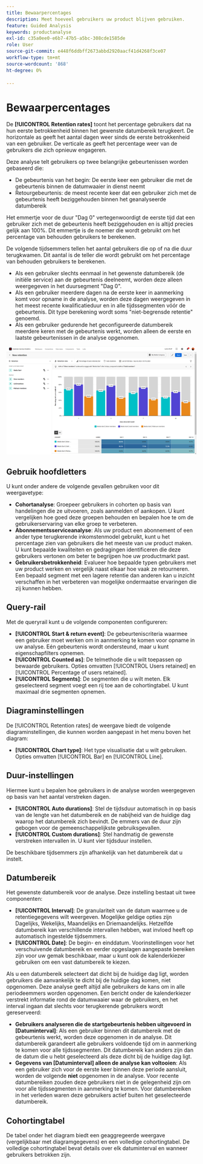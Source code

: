 ```yaml
---
title: Bewaarpercentages
description: Meet hoeveel gebruikers uw product blijven gebruiken.
feature: Guided Analysis
keywords: productanalyse
exl-id: c35a0ee0-e6b7-47b5-a5bc-308cde1585de
role: User
source-git-commit: e448f6ddbff2673abbd2920aacf41d4268f3ce07
workflow-type: tm+mt
source-wordcount: '868'
ht-degree: 0%

---
```


# Bewaarpercentages

De **[!UICONTROL Retention rates]** toont het percentage gebruikers dat na hun eerste betrokkenheid binnen het gewenste datumbereik terugkeert. De horizontale as geeft het aantal dagen weer sinds de eerste betrokkenheid van een gebruiker. De verticale as geeft het percentage weer van de gebruikers die zich opnieuw engageren.

Deze analyse telt gebruikers op twee belangrijke gebeurtenissen worden gebaseerd die:

* De gebeurtenis van het begin: De eerste keer een gebruiker die met de gebeurtenis binnen de datumwaaier in dienst neemt
* Retourgebeurtenis: de meest recente keer dat een gebruiker zich met de gebeurtenis heeft beziggehouden binnen het geanalyseerde datumbereik

Het emmertje voor de duur &quot;Dag 0&quot; vertegenwoordigt de eerste tijd dat een gebruiker zich met de gebeurtenis heeft beziggehouden en is altijd precies gelijk aan 100%. Dit emmertje is de noemer die wordt gebruikt om het percentage van behouden gebruikers te berekenen.

De volgende tijdsemmers tellen het aantal gebruikers die op of na die duur terugkwamen. Dit aantal is de teller die wordt gebruikt om het percentage van behouden gebruikers te berekenen.

* Als een gebruiker slechts eenmaal in het gewenste datumbereik (de initiële service) aan de gebeurtenis deelneemt, worden deze alleen weergegeven in het duursegment &quot;Dag 0&quot;.
* Als een gebruiker meerdere dagen na de eerste keer in aanmerking komt voor opname in de analyse, worden deze dagen weergegeven in het meest recente kwalificatieduur en in alle tijdssegmenten vóór de gebeurtenis. Dit type berekening wordt soms &quot;niet-begrensde retentie&quot; genoemd.
* Als een gebruiker gedurende het geconfigureerde datumbereik meerdere keren met de gebeurtenis werkt, worden alleen de eerste en laatste gebeurtenissen in de analyse opgenomen.

![Schermafbeelding met retentiesnelheden](../assets/retention-rates.png)

## Gebruik hoofdletters

U kunt onder andere de volgende gevallen gebruiken voor dit weergavetype:

* **Cohortanalyse**: Groepeer gebruikers in cohorten op basis van handelingen die ze uitvoeren, zoals aanmelden of aankopen. U kunt vergelijken hoe goed deze groepen behouden en bepalen hoe te om de gebruikerservaring van elke groep te verbeteren.
* **Abonnementsserviceanalyse**: Als uw product een abonnement of een ander type terugkerende inkomstenmodel gebruikt, kunt u het percentage zien van gebruikers die het meeste van uw product maken. U kunt bepaalde kwaliteiten en gedragingen identificeren die deze gebruikers vertonen om beter te begrijpen hoe uw productmarkt past.
* **Gebruikersbetrokkenheid**: Evalueer hoe bepaalde typen gebruikers met uw product werken en vergelijk naast elkaar hoe vaak ze retourneren. Een bepaald segment met een lagere retentie dan anderen kan u inzicht verschaffen in het verbeteren van mogelijke ondermaatse ervaringen die zij kunnen hebben.

## Query-rail

Met de queryrail kunt u de volgende componenten configureren:

* **[!UICONTROL Start & return event]**: De gebeurteniscriteria waarmee een gebruiker moet werken om in aanmerking te komen voor opname in uw analyse. Eén gebeurtenis wordt ondersteund, maar u kunt eigenschapfilters opnemen.
* **[!UICONTROL Counted as]**: De telmethode die u wilt toepassen op bewaarde gebruikers. Opties omvatten [!UICONTROL Users retained] en [!UICONTROL Percentage of users retained].
* **[!UICONTROL Segments]**: De segmenten die u wilt meten. Elk geselecteerd segment voegt een rij toe aan de cohortingtabel. U kunt maximaal drie segmenten opnemen.

## Diagraminstellingen

De [!UICONTROL Retention rates] de weergave biedt de volgende diagraminstellingen, die kunnen worden aangepast in het menu boven het diagram:

* **[!UICONTROL Chart type]**: Het type visualisatie dat u wilt gebruiken. Opties omvatten [!UICONTROL Bar] en [!UICONTROL Line].

## Duur-instellingen

Hiermee kunt u bepalen hoe gebruikers in de analyse worden weergegeven op basis van het aantal verstreken dagen.

* **[!UICONTROL Auto durations]**: Stel de tijdsduur automatisch in op basis van de lengte van het datumbereik en de nabijheid van de huidige dag waarop het datumbereik zich bevindt. De emmers van de duur zijn gebogen voor de gemeenschappelijkste gebruiksgevallen.
* **[!UICONTROL Custom durations]**: Stel handmatig de gewenste verstreken intervallen in. U kunt vier tijdsduur instellen.

De beschikbare tijdsemmers zijn afhankelijk van het datumbereik dat u instelt.

## Datumbereik

Het gewenste datumbereik voor de analyse. Deze instelling bestaat uit twee componenten:

* **[!UICONTROL Interval]**: De granulariteit van de datum waarmee u de retentiegegevens wilt weergeven. Mogelijke geldige opties zijn Dagelijks, Wekelijks, Maandelijks en Driemaandelijks. Hetzelfde datumbereik kan verschillende intervallen hebben, wat invloed heeft op automatisch ingestelde tijdsemmers.
* **[!UICONTROL Date]**: De begin- en einddatum. Voorinstellingen voor het verschuivende datumbereik en eerder opgeslagen aangepaste bereiken zijn voor uw gemak beschikbaar, maar u kunt ook de kalenderkiezer gebruiken om een vast datumbereik te kiezen.

Als u een datumbereik selecteert dat dicht bij de huidige dag ligt, worden gebruikers die aanvankelijk te dicht bij de huidige dag komen, niet opgenomen. Deze analyse geeft altijd alle gebruikers de kans om in alle periodeemmers worden opgenomen. Een bericht onder de kalenderkiezer verstrekt informatie rond de datumwaaier waar de gebruikers, en het interval ingaan dat slechts voor terugkerende gebruikers wordt gereserveerd:

* **Gebruikers analyseren die de startgebeurtenis hebben uitgevoerd in [Datuminterval]**: Als een gebruiker binnen dit datumbereik met de gebeurtenis werkt, worden deze opgenomen in de analyse. Dit datumbereik garandeert alle gebruikers voldoende tijd om in aanmerking te komen voor alle tijdssegmenten. Dit datumbereik kan anders zijn dan de datum die u hebt geselecteerd als deze dicht bij de huidige dag ligt.
* **Gegevens van [Datuminterval] alleen de analyse kan voltooien**: Als een gebruiker zich voor de eerste keer binnen deze periode aansluit, worden de volgende **niet** opgenomen in de analyse. Voor recente datumbereiken zouden deze gebruikers niet in de gelegenheid zijn om voor alle tijdssegmenten in aanmerking te komen. Voor datumbereiken in het verleden waren deze gebruikers actief buiten het geselecteerde datumbereik.

## Cohortingtabel

De tabel onder het diagram biedt een geaggregeerde weergave (vergelijkbaar met diagramgegevens) en een volledige cohortingtabel. De volledige cohortingtabel bevat details over elk datuminterval en wanneer gebruikers betrokken zijn.
